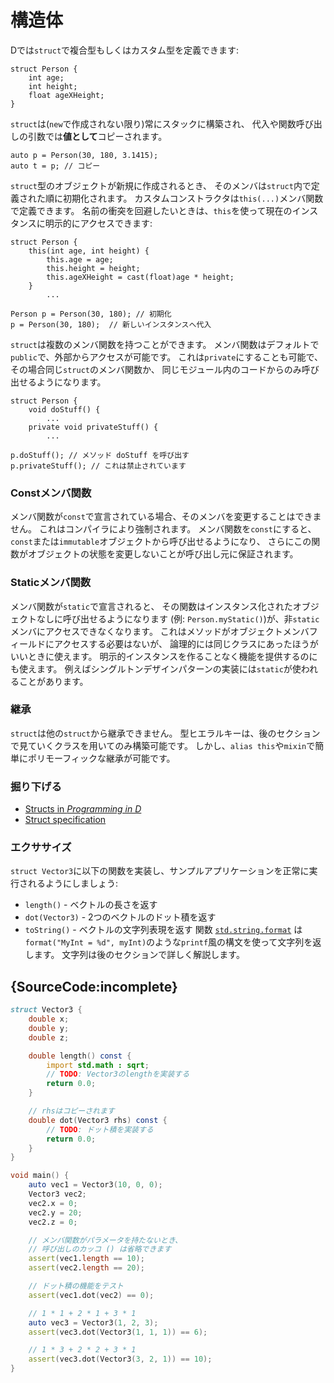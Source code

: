# 構造体

Dでは`struct`で複合型もしくはカスタム型を定義できます:

    struct Person {
        int age;
        int height;
        float ageXHeight;
    }

`struct`は(`new`で作成されない限り)常にスタックに構築され、
代入や関数呼び出しの引数では**値として**コピーされます。

    auto p = Person(30, 180, 3.1415);
    auto t = p; // コピー

`struct`型のオブジェクトが新規に作成されるとき、
そのメンバは`struct`内で定義された順に初期化されます。
カスタムコンストラクタは`this(...)`メンバ関数で定義できます。
名前の衝突を回避したいときは、`this`を使って現在のインスタンスに明示的にアクセスできます:

    struct Person {
        this(int age, int height) {
            this.age = age;
            this.height = height;
            this.ageXHeight = cast(float)age * height;
        }
            ...

    Person p = Person(30, 180); // 初期化
    p = Person(30, 180);  // 新しいインスタンスへ代入

`struct`は複数のメンバ関数を持つことができます。
メンバ関数はデフォルトで`public`で、外部からアクセスが可能です。
これは`private`にすることも可能で、その場合同じ`struct`のメンバ関数か、
同じモジュール内のコードからのみ呼び出せるようになります。

    struct Person {
        void doStuff() {
            ...
        private void privateStuff() {
            ...

    p.doStuff(); // メソッド doStuff を呼び出す
    p.privateStuff(); // これは禁止されています

### Constメンバ関数

メンバ関数が`const`で宣言されている場合、そのメンバを変更することはできません。
これはコンパイラにより強制されます。
メンバ関数を`const`にすると、`const`または`immutable`オブジェクトから呼び出せるようになり、
さらにこの関数がオブジェクトの状態を変更しないことが呼び出し元に保証されます。

### Staticメンバ関数

メンバ関数が`static`で宣言されると、
その関数はインスタンス化されたオブジェクトなしに呼び出せるようになります
(例: `Person.myStatic()`)が、非`static`メンバにアクセスできなくなります。
これはメソッドがオブジェクトメンバフィールドにアクセスする必要はないが、
論理的には同じクラスにあったほうがいいときに使えます。
明示的インスタンスを作ることなく機能を提供するのにも使えます。
例えばシングルトンデザインパターンの実装には`static`が使われることがあります。

### 継承

`struct`は他の`struct`から継承できません。
型ヒエラルキーは、後のセクションで見ていくクラスを用いてのみ構築可能です。
しかし、`alias this`や`mixin`で簡単にポリモーフィックな継承が可能です。

### 掘り下げる

- [Structs in _Programming in D_](http://ddili.org/ders/d.en/struct.html)
- [Struct specification](https://dlang.org/spec/struct.html)

### エクササイズ

`struct Vector3`に以下の関数を実装し、サンプルアプリケーションを正常に実行されるようにしましょう:

* `length()` - ベクトルの長さを返す
* `dot(Vector3)` - 2つのベクトルのドット積を返す
* `toString()` - ベクトルの文字列表現を返す
  関数 [`std.string.format`](https://dlang.org/phobos/std_format.html)
  は`format("MyInt = %d", myInt)`のような`printf`風の構文を使って文字列を返します。
  文字列は後のセクションで詳しく解説します。

## {SourceCode:incomplete}

```d
struct Vector3 {
    double x;
    double y;
    double z;

    double length() const {
        import std.math : sqrt;
        // TODO: Vector3のlengthを実装する
        return 0.0;
    }

    // rhsはコピーされます
    double dot(Vector3 rhs) const {
        // TODO: ドット積を実装する
        return 0.0;
    }
}

void main() {
    auto vec1 = Vector3(10, 0, 0);
    Vector3 vec2;
    vec2.x = 0;
    vec2.y = 20;
    vec2.z = 0;

    // メンバ関数がパラメータを持たないとき、
    // 呼び出しのカッコ () は省略できます
    assert(vec1.length == 10);
    assert(vec2.length == 20);

    // ドット積の機能をテスト
    assert(vec1.dot(vec2) == 0);

    // 1 * 1 + 2 * 1 + 3 * 1
    auto vec3 = Vector3(1, 2, 3);
    assert(vec3.dot(Vector3(1, 1, 1)) == 6);

    // 1 * 3 + 2 * 2 + 3 * 1
    assert(vec3.dot(Vector3(3, 2, 1)) == 10);
}
```
